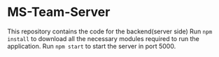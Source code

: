# MS-Team-Server
This repository contains the code for the backend(server side)
Run `npm install` to download all the necessary modules required to run the application.
Run `npm start` to start the server in port 5000.  
